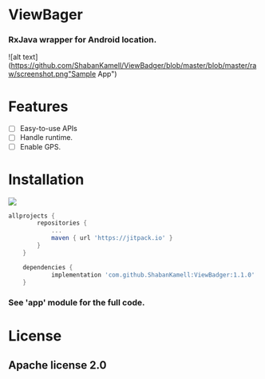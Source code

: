 
# ViewBager
###  RxJava wrapper for Android location.

![alt text](https://github.com/ShabanKamell/ViewBadger/blob/master/blob/master/raw/screenshot.png"Sample App")

# Features

 - [ ] Easy-to-use APIs
 - [ ] Handle runtime.
 - [ ] Enable GPS.

# Installation
[![](https://jitpack.io/v/ShabanKamell/ViewBadger.svg)](https://jitpack.io/#ShabanKamell/ViewBadger)

```groovy
allprojects {
		repositories {
			...
			maven { url 'https://jitpack.io' }
		}
	}

	dependencies {
	        implementation 'com.github.ShabanKamell:ViewBadger:1.1.0'
	}
```

### See 'app' module for the full code.

# License

## Apache license 2.0
